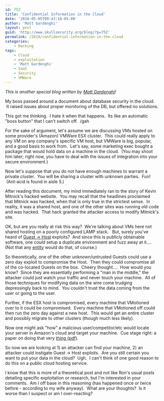```yaml
---
id: 752
title: 'Confidential Information in the Cloud'
date: '2010-05-05T09:43:16-05:00'
author: 'Matt Gardenghi'
layout: post
guid: 'http://www.skullsecurity.org/blog/?p=752'
permalink: /2010/confidential-information-in-the-cloud
categories:
    - Hacking
tags:
    - Cloud
    - exploitation
    - 'Matt Gardenghi'
    - SaaS
    - Security
    - VMWare
---
```


<em>This is another special blog written by <a href='http://twitter.com/matt_gardenghi'>Matt Gardenghi</a>!</em> 

My boss passed around a document about database security in the cloud.  It raised issues about proper monitoring of the DB, but offered no solutions.

This got me thinking.  I hate it when that happens.  Its like an automatic "boss button" that I can't switch off.  /gah

For the sake of argument, let's assume we are discussing VMs hosted on some provider's (Amazon) VMWare ESX cluster.  This could really apply to any VM on any company's specific VM host, but VMWare is big, popular, and a good basis to work from.  Let's say, some marketing exec bought a package that would hold data on a machine in the cloud.  (You may shoot him later; right now, you have to deal with the issues of integration into your secure environment.)
<!--more-->
Now let's suppose that you do not have enough machines to warrant a private cluster.  You will be sharing a cluster with unknown parties.  Fun!  (Ant-acid is found in aisle 5.)

After reading this document, my mind immediately ran to the story of Kevin Mitnick's hacked website.  You may recall that the headlines proclaimed that Mitnick was hacked, when that is only true in the strictest sense.  In reality, it was a shared host, and one of the other sites was running old code and was hacked.  That hack granted the attacker access to modify Mitnick's site.

OK, but are you really at risk this way?  We're talking about VMs here not shared hosting on a poorly configured LAMP stack.   But, surely you've heard of <a href="http://lists.vmware.com/pipermail/security-announce/2009/000055.html">Guest -&gt; Host</a> exploits?  And since this is publicly obtainable software, one *could* setup a duplicate environment and fuzz away at it....  (Not that any <a href="http://en.wikipedia.org/wiki/Russian_Business_Network">entity</a> would do that, of course.)

So theoretically, one of the other unknown/untrusted Guests could use a zero day exploit to compromise the Host.  Then they could compromise all of the co-located Guests on the box.  Cheery thought....  How would you know?  Since they are essentially performing a "man in the middle," the attacker could just watch your traffic and never touch your machine.  All of those techniques for modifying data on the wire come trudging depressingly back to mind.  You couldn't trust the data coming from the user or going to the user.

Further, if the ESX host is compromised, every machine that VMotioned over to it could be compromised.  Every machine that VMotioned off could then run the zero day against a new host.  This would get an entire cluster and possibly migrate to other clusters (though much less likely).

Now one might ask "how" a malicious user/competitor/etc would locate your server in Amazon's cloud and target your machine.  Cue stage right: a paper on doing that very <a href="http://cseweb.ucsd.edu/~hovav/dist/cloudsec.pdf">thing (pdf)</a>.

So now we are looking at 1) an attacker can find your machine, 2) an attacker could instigate Guest -&gt; Host exploits.  Are you still certain you want to put your data in the cloud?  Ugh.  I can't think of one good reason to do this on a public cloud hosting service.

I know that this is more of a theoretical post and not like Ron's usual posts detailing specific exploitation or research, but I'm interested in your comments.  Am I off base in this reasoning (has happened once or twice before - according to my wife anyway).  What are your thoughts?  Is it worse than I suspect or am I over-reacting?
